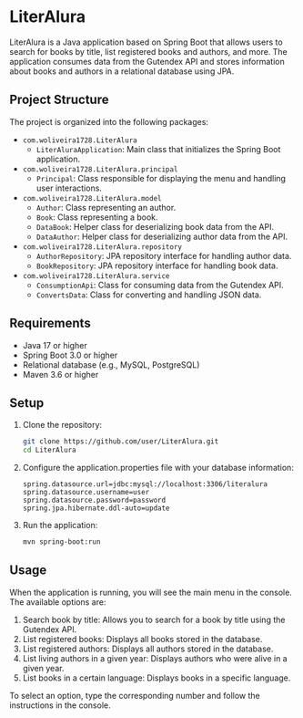 # LiterAlura

LiterAlura is a Java application based on Spring Boot that allows users to search for books by title, list registered books and authors, and more. The application consumes data from the Gutendex API and stores information about books and authors in a relational database using JPA.

## Project Structure

The project is organized into the following packages:

- `com.woliveira1728.LiterAlura`
    - `LiterAluraApplication`: Main class that initializes the Spring Boot application.
- `com.woliveira1728.LiterAlura.principal`
    - `Principal`: Class responsible for displaying the menu and handling user interactions.
- `com.woliveira1728.LiterAlura.model`
    - `Author`: Class representing an author.
    - `Book`: Class representing a book.
    - `DataBook`: Helper class for deserializing book data from the API.
    - `DataAuthor`: Helper class for deserializing author data from the API.
- `com.woliveira1728.LiterAlura.repository`
    - `AuthorRepository`: JPA repository interface for handling author data.
    - `BookRepository`: JPA repository interface for handling book data.
- `com.woliveira1728.LiterAlura.service`
    - `ConsumptionApi`: Class for consuming data from the Gutendex API.
    - `ConvertsData`: Class for converting and handling JSON data.

## Requirements

- Java 17 or higher
- Spring Boot 3.0 or higher
- Relational database (e.g., MySQL, PostgreSQL)
- Maven 3.6 or higher

## Setup

1. Clone the repository:
   ```sh
   git clone https://github.com/user/LiterAlura.git
   cd LiterAlura
2. Configure the application.properties file with your database information:
   ```
   spring.datasource.url=jdbc:mysql://localhost:3306/literalura
   spring.datasource.username=user
   spring.datasource.password=password
   spring.jpa.hibernate.ddl-auto=update
   ```
3. Run the application:
   ```sh
   mvn spring-boot:run
   ```
## Usage
When the application is running, you will see the main menu in the console. The available options are:
1. Search book by title: Allows you to search for a book by title using the Gutendex API.
2. List registered books: Displays all books stored in the database.
3. List registered authors: Displays all authors stored in the database.
4. List living authors in a given year: Displays authors who were alive in a given year.
5. List books in a certain language: Displays books in a specific language.

To select an option, type the corresponding number and follow the instructions in the console. 